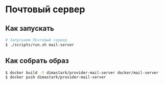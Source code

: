 # Почтовый сервер

## Как запускать

```sh
# Запускаем Почтовый сервер
$ ./scripts/run.sh mail-server
```

## Как собрать образ

```sh
$ docker build -t dimastark/provider-mail-server docker/mail-server
$ docker push dimastark/provider-mail-server
```
